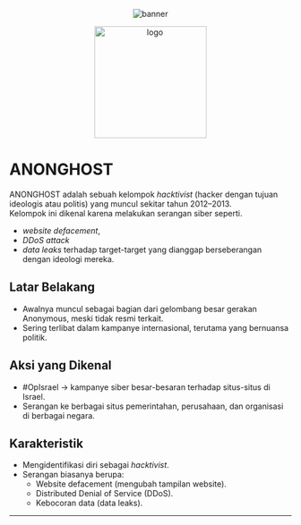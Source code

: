 <p align="center">
  <img src="https://capsule-render.vercel.app/api?type=waving&color=00f7ff&height=200&section=header&text=d4nughost999&fontSize=50&fontColor=000000&animation=fadeIn&fontAlignY=35" alt="banner"/>
</p>

<p align="center">
  <img src="https://image2url.com/images/1756982166394-31e12d70-89af-4f6a-b354-cdb983d619b2.jpg" alt="logo" width="200"/>
</p>

# ANONGHOST

ANONGHOST adalah sebuah kelompok *hacktivist* (hacker dengan tujuan ideologis atau politis) yang muncul sekitar tahun 2012–2013.  
Kelompok ini dikenal karena melakukan serangan siber seperti.
- *website defacement*,
- *DDoS attack*
- *data leaks* terhadap target-target yang dianggap berseberangan dengan ideologi mereka.

## Latar Belakang
- Awalnya muncul sebagai bagian dari gelombang besar gerakan Anonymous, meski tidak resmi terkait.
- Sering terlibat dalam kampanye internasional, terutama yang bernuansa politik.

## Aksi yang Dikenal
- #OpIsrael → kampanye siber besar-besaran terhadap situs-situs di Israel.  
- Serangan ke berbagai situs pemerintahan, perusahaan, dan organisasi di berbagai negara.  

## Karakteristik
- Mengidentifikasi diri sebagai *hacktivist*.  
- Serangan biasanya berupa:
  - Website defacement (mengubah tampilan website).  
  - Distributed Denial of Service (DDoS).  
  - Kebocoran data (data leaks).  

---
